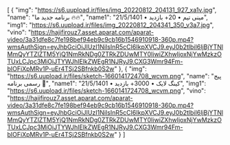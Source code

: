 [
  {
    "img": "https://s6.uupload.ir/files/img_20220812_204131_927_xa1v.jpg",
    "name": "برنامه جدید ما 🔥🔥",
    "name1": "مینی تیم • 20+ بازدید • 21/5/1401",
    "img1": "https://s6.uupload.ir/files/img_20220812_204341_350_v3a7.jpg",
    "vino": "https://hajifirouz7.asset.aparat.com/aparat-video/3a31dfe8c7fe198bef94eb9c9cb16b1546910918-360p.mp4?wmsAuthSign=eyJhbGciOiJIUzI1NiIsInR5cCI6IkpXVCJ9.eyJ0b2tlbiI6IjBjYTNlMmQyYTZlZTM5YjQ1NmRkNDg0ZTRkZDUwMTY0IiwiZXhwIjoxNjYwMzkzOTUxLCJpc3MiOiJTYWJhIElkZWEgR1NJRyJ9.CXG3Wmr94Fm-bIOFiXpMRv1P-uEr4TSj2SBfnkb0S2w"
 },
  {
    "img": "https://s6.uupload.ir/files/sketch-1660141724708_wcvm.png",
    "name": "پیج رسمی برنامه 🤝",
    "name1": "کینگ لایک • 3000+ بازدید • 21/5/1401",
    "img1": "https://s6.uupload.ir/files/sketch-1660141724708_wcvm.png",
    "vino": "https://hajifirouz7.asset.aparat.com/aparat-video/3a31dfe8c7fe198bef94eb9c9cb16b1546910918-360p.mp4?wmsAuthSign=eyJhbGciOiJIUzI1NiIsInR5cCI6IkpXVCJ9.eyJ0b2tlbiI6IjBjYTNlMmQyYTZlZTM5YjQ1NmRkNDg0ZTRkZDUwMTY0IiwiZXhwIjoxNjYwMzkzOTUxLCJpc3MiOiJTYWJhIElkZWEgR1NJRyJ9.CXG3Wmr94Fm-bIOFiXpMRv1P-uEr4TSj2SBfnkb0S2w"
 }
]
